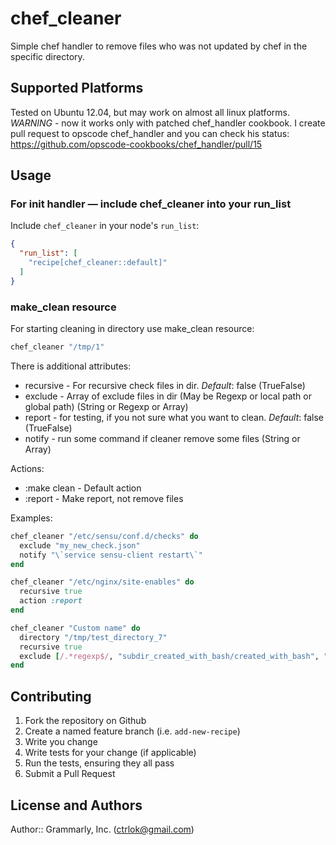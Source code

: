 # chef_cleaner 

Simple chef handler to remove files who was not updated by chef in the specific directory. 

## Supported Platforms

Tested on Ubuntu 12.04, but may work on almost all linux platforms.
*WARNING* - now it works only with patched chef_handler cookbook. I create pull request to opscode chef_handler and you can check his status: https://github.com/opscode-cookbooks/chef_handler/pull/15

## Usage

### For init handler — include chef_cleaner into your run_list

Include `chef_cleaner` in your node's `run_list`:

```json
{
  "run_list": [
    "recipe[chef_cleaner::default]"
  ]
}
```

### make_clean resource

For starting cleaning in directory use make_clean resource:

```ruby
chef_cleaner "/tmp/1"
```

There is additional attributes:
 * recursive - For recursive check files in dir. *Default*: false (TrueFalse)
 * exclude - Array of exclude files in dir (May be Regexp or local path or global path) (String or Regexp or Array)
 * report - for testing, if you not sure what you want to clean. *Default*: false (TrueFalse)
 * notify - run some command if cleaner remove some files (String or Array)

 Actions:
 * :make clean - Default action
 * :report - Make report, not remove files

 Examples:

```ruby
chef_cleaner "/etc/sensu/conf.d/checks" do
  exclude "my_new_check.json"
  notify "\`service sensu-client restart\`"
end
```

```ruby
chef_cleaner "/etc/nginx/site-enables" do
  recursive true
  action :report
end
```

```ruby
chef_cleaner "Custom name" do
  directory "/tmp/test_directory_7"
  recursive true
  exclude [/.*regexp$/, "subdir_created_with_bash/created_with_bash", "/subdir_created_with_chef/created_with_bash", "/tmp/test_directory_7/subdir_created_with_bash/created_with_bash_other"]
end
```
## Contributing

1. Fork the repository on Github
2. Create a named feature branch (i.e. `add-new-recipe`)
3. Write you change
4. Write tests for your change (if applicable)
5. Run the tests, ensuring they all pass
6. Submit a Pull Request

## License and Authors

Author:: Grammarly, Inc. (<ctrlok@gmail.com>)
